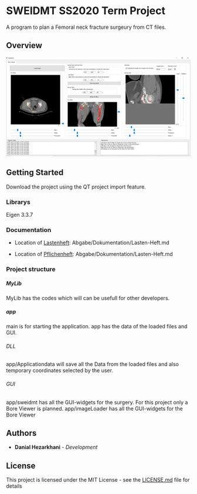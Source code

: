 # SWEIDMT SS2020 Term Project

A program to plan a Femoral neck fracture surgeury from CT files.

## Overview
![Alt text](/Screenshot/GUI-Overview-Test.png?raw=true)

## Getting Started

Download the project using the QT project import feature.

### Librarys

Eigen 3.3.7

### Documentation

* Location of [Lastenheft](/Abgabe/Dokumentation/Lasten-Heft.md):
Abgabe/Dokumentation/Lasten-Heft.md

* Location of [Pflichenheft](/Abgabe/Dokumentation/Pflichten-Heft.md):
Abgabe/Dokumentation/Lasten-Heft.md
### Project structure

##### MyLib
MyLib has the codes which will can be usefull for other developers.

##### app
main is for starting the application.
app has the data of the loaded files and GUI.

###### DLL
app/Applicationdata will save all the Data from the loaded files and also temporary coordinates selected by the user.
###### GUI
app/sweidmt has all the GUI-widgets for the surgery. For this project only a Bore Viewer is planned.
app/imageLoader has all the GUI-widgets for the Bore Viewer


## Authors

* **Danial Hezarkhani** - *Development*

## License

This project is licensed under the MIT License - see the [LICENSE.md](LICENSE.md) file for details
